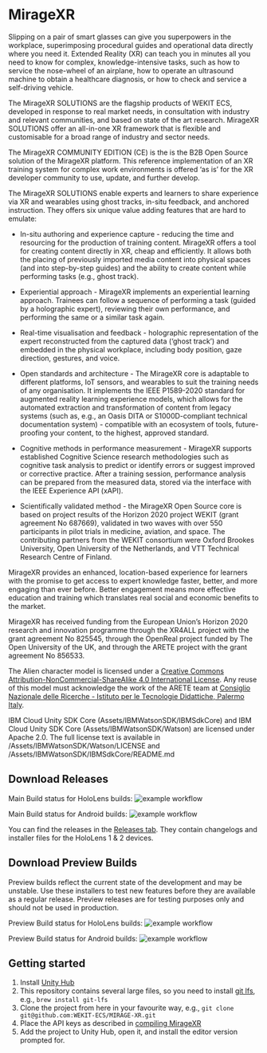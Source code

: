 # MirageXR

Slipping on a pair of smart glasses can give you superpowers in the workplace, 
superimposing procedural guides and operational data directly where you need it. 
Extended Reality (XR) can teach you in minutes all you need to know for complex,
knowledge-intensive tasks, such as how to service the nose-wheel of an airplane, 
how to operate an ultrasound machine to obtain a healthcare diagnosis, or 
how to check and service a self-driving vehicle.

The MirageXR SOLUTIONS are the flagship products of WEKIT ECS, developed in response 
to real market needs, in consultation with industry and relevant communities, 
and based on state of the art research. MirageXR SOLUTIONS offer an all-in-one 
XR framework that is flexible and customisable for a broad range of industry 
and sector needs. 

The MirageXR COMMUNITY EDITION (CE) is the is the B2B Open Source solution of 
the MirageXR platform. This reference implementation of an XR training system 
for complex work environments is offered ‘as is’ for the XR developer community 
to use, update, and further develop.

The MirageXR SOLUTIONS enable experts and learners to share experience via XR 
and wearables using ghost tracks, in-situ feedback, and anchored instruction. 
They offers six unique value adding features that are hard to emulate:

* In-situ authoring and experience capture - reducing the time and resourcing 
for the production of training content. MirageXR offers a tool for 
creating content directly in XR, cheap and efficiently. It allows both the 
placing of previously imported media content into physical spaces (and into 
step-by-step guides) and the ability to create content while performing 
tasks (e.g., ghost track).

* Experiential approach - MirageXR implements an experiential learning approach. 
Trainees can follow a sequence of performing a task (guided by a holographic 
expert), reviewing their own performance, and performing the same or a similar 
task again.

* Real-time visualisation and feedback - holographic representation of the expert 
reconstructed from the captured data (‘ghost track’) and embedded in the physical 
workplace, including body position, gaze direction, gestures, and voice.

* Open standards and architecture - The MirageXR core is adaptable to different 
platforms, IoT sensors, and wearables to suit the training needs of any 
organisation. It implements the IEEE P1589-2020 standard for augmented reality 
learning experience models, which allows for the automated extraction and 
transformation of content from legacy systems (such as, e.g., an Oasis DITA 
or S1000D-compliant technical documentation system) - compatible with an ecosystem 
of tools, future-proofing your content, to the highest, approved standard.

* Cognitive methods in performance measurement - MirageXR supports established 
Cognitive Science research methodologies such as cognitive task analysis to 
predict or identify errors or suggest improved or corrective practice. After 
a training session, performance analysis can be prepared from the measured data,
stored via the interface with the IEEE Experience API (xAPI).

* Scientifically validated method - the MirageXR Open Source core is based on 
project results of the Horizon 2020 project WEKIT (grant agreement No 687669),
validated in two waves with over 550 participants in pilot trials in medicine,
aviation, and space. The contributing partners from the WEKIT consortium were
Oxford Brookes University, Open University of the Netherlands, and VTT Technical
Research Centre of Finland. 

MirageXR provides an enhanced, location-based experience for learners with the promise 
to get access to expert knowledge faster, better, and more engaging than ever before. 
Better engagement means more effective education and training which translates 
real social and economic benefits to the market.

MirageXR has received funding from the European Union’s Horizon 2020 research 
and innovation programme through the XR4ALL project with the grant agreement 
No 825545, through the OpenReal project funded by The Open University of the UK, 
and through the ARETE project with the grant agreement No 856533.

The Alien character model is licensed under a [Creative Commons Attribution-NonCommercial-ShareAlike 4.0 International License](http://creativecommons.org/licenses/by-nc-sa/4.0/). Any reuse of this model must acknowledge the work of the ARETE team at [Consiglio Nazionale delle Ricerche - Istituto per le Tecnologie Didattiche, Palermo Italy](https://www.itd.cnr.it/).

IBM Cloud Unity SDK Core (Assets/IBMWatsonSDK/IBMSdkCore) and IBM Cloud Unity SDK Core (Assets/IBMWatsonSDK/Watson) are licensed under Apache 2.0. The full license text is available in /Assets/IBMWatsonSDK/Watson/LICENSE and /Assets/IBMWatsonSDK/IBMSdkCore/README.md

## Download Releases

Main Build status for HoloLens builds: ![example workflow](https://github.com/WEKIT-ECS/MIRAGE-XR/actions/workflows/windows_workflow.yml/badge.svg?branch=master)

Main Build status for Android builds: ![example workflow](https://github.com/WEKIT-ECS/MIRAGE-XR/actions/workflows/linux_workflow.yml/badge.svg?branch=master)

You can find the releases in the [Releases tab](https://github.com/WEKIT-ECS/MIRAGE-XR/releases).
They contain changelogs and installer files for the HoloLens 1 & 2 devices.

## Download Preview Builds

Preview builds reflect the current state of the development and may be unstable.
Use these installers to test new features before they are available as a regular release.
Preview releases are for testing purposes only and should not be used in production.

Preview Build status for HoloLens builds: ![example workflow](https://github.com/WEKIT-ECS/MIRAGE-XR/actions/workflows/windows_develop_workflow.yml/badge.svg?branch=develop)

Preview Build status for Android builds: ![example workflow](https://github.com/WEKIT-ECS/MIRAGE-XR/actions/workflows/linux_develop_workflow.yml/badge.svg?branch=develop)

## Getting started

1. Install [Unity Hub](https://unity.com/download)
2. This repository contains several large files, so you need to install [git lfs](https://git-lfs.com/), e.g., `brew install git-lfs`
4. Clone the project from here in your favourite way, e.g., `git clone git@github.com:WEKIT-ECS/MIRAGE-XR.git`
5. Place the API keys as described in [compiling MirageXR](https://github.com/WEKIT-ECS/MIRAGE-XR/wiki/Compiling-MirageXR)
6. Add the project to Unity Hub, open it, and install the editor version prompted for.
